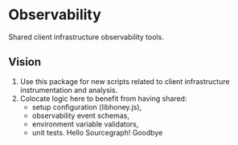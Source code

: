 # Observability

Shared client infrastructure observability tools.

## Vision

1. Use this package for new scripts related to client infrastructure instrumentation and analysis.
2. Colocate logic here to benefit from having shared:
   - setup configuration (libhoney.js),
   - observability event schemas,
   - environment variable validators,
   - unit tests.
Hello Sourcegraph!
Goodbye
